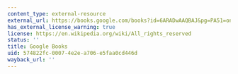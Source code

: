 ```yaml
---
content_type: external-resource
external_url: https://books.google.com/books?id=6ARADwAAQBAJ&pg=PA51=onepage#v=onepage&q&f=false
has_external_license_warning: true
license: https://en.wikipedia.org/wiki/All_rights_reserved
status: ''
title: Google Books
uid: 574822fc-0007-4e2e-a706-e5faa0cd446d
wayback_url: ''
---
```

